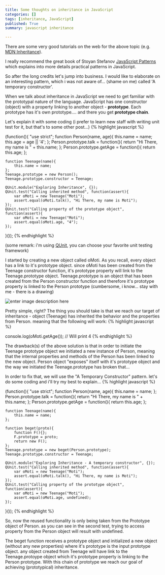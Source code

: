 ```yaml
---
title: Some thoughts on inheritance in JavaScript
categories: []
tags: [inheritance, JavaScript]
published: True
summary: javascript inheritance

---
```


There are some very good tutorials on the web for the above topic (e.g. [MDN Inheritance](https://developer.mozilla.org/en-US/docs/Web/JavaScript/Inheritance_and_the_prototype_chain)).

I really recommend the great book of Stoyan Stefanov [JavaScript Patterns](http://shop.oreilly.com/product/9780596806767.do) which explains into more details practical patterns in JavaScript.

So after the long credits let's jump into business. I would like to elaborate on an interesting pattern, which i was not aware of... (shame on me) called 'A temporary constructor'.

When we talk about inheritance in JavaScript we need to get familiar with the prototypal nature of the language. JavaScript has one constructor (object) with a property linking to another object - **prototype**. Each prototype has it's own prototype.... and there you get **prototype chain**.

Let's explain it with some coding (i prefer to learn new staff with writing unit test for it, but that's to some other post...)
{% highlight javascript %}

(function(){
    "use strict";
    function Person(name, age){
        this.name = name;
        this.age = age || '4';
    };
    Person.prototype.talk = function(){
        return "Hi There, my name is " + this.name;
    };
    Person.prototype.getAge = function(){
        return this.age;
    };

    function Teenage(name){
        this.name = name;
    };
    Teenage.prototype = new Person();
    Teenage.prototype.constructor = Teenage;

    QUnit.module("Exploring Inheritance", {});
    QUnit.test("Calling inherited method", function(assert){
        var oMoti = new Teenage("Moti");
        assert.equal(oMoti.talk(), "Hi There, my name is Moti");
    });
    QUnit.test("Calling property of the prototype object", function(assert){
        var oMoti = new Teenage("Moti");
        assert.equal(oMoti.age, "4");
    });
}());
{% endhighlight %}

(some remark: i'm using [QUnit](https://qunitjs.com/), you can choose your favorite unit testing framework)

I started by creating a new object called oMoti. As you recall, every object has a link to it's prototype object. since oMoti has been created from the Teenage constructor function, it's prototype property will link to the Teenage.prototype object.
Teenage.prototype is an object that has been created from the Person constructor function and therefore it's prototype property is linked to the  Person prototype (cumbersome, i know... stay with me - there is a drawing)

 ![enter image description here](../../../../img/posts/om.jpg)

Pretty simple, right?
The thing you should take is that we reach our target of inheritance - object (Teenage) has inherited the behavior and the properties from Person. meaning that the following will work:
{% highlight javascript %}

console.log(oMoti.getAge());  // Will print 4
{% endhighlight %}

The drawback(s) of the above solution is that in order to initiate the Teenage prototype object we initiated a new instance of Person, meaning that the internal properties and methods of the Person has been linked to the new object.
Person object "exposes" itself with it's prototype object and the way we initiated the Teenage.prototype has broken that...

In order to fix that, we will use the "A Temporary Constructor" pattern. let's do some coding and i'll try my best to explain...
{% highlight javascript %}

(function(){
    "use strict";
    function Person(name, age){
        this.name = name;
    };
    Person.prototype.talk = function(){
        return "Hi There, my name is " + this.name;
    };
    Person.prototype.getAge = function(){
        return this.age;
    };

    function Teenage(name){
        this.name = name;
    };

    function beget(proto){
        function F(){};
        F.prototype = proto;
        return new F();
    };
    Teenage.prototype = new beget(Person.prototype);
    Teenage.prototype.constructor = Teenage;

    QUnit.module("Exploring Inheritance - A temporary constructor", {});
    QUnit.test("Calling inherited method", function(assert){
        var oMoti = new Teenage("Moti");
        assert.equal(oMoti.talk(), "Hi There, my name is Moti");
    });
    QUnit.test("Calling property of the prototype object", function(assert){
        var oMoti = new Teenage("Moti");
        assert.equal(oMoti.age, undefined);
    });
}());
{% endhighlight %}

So, now the reused functionality is only being taken from the Prototype object of Person. as you can see in the second test, trying to access property from the Person object will result with undefined.

The beget function receives a prototype object and initialized a new object (without any new properties) where it's prototype is the input prototype object. any object created from Teenage will have link to the Teenage.protoype object which it's prototype property is linking to the Person prototype. With this chain of prototype we reach our goal of achieving (prototypical) inheritance.
